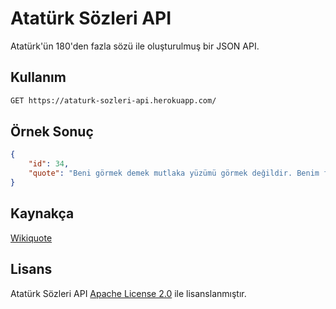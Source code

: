# Atatürk Sözleri API

Atatürk'ün 180'den fazla sözü ile oluşturulmuş bir JSON API.

## Kullanım

```bash
GET https://ataturk-sozleri-api.herokuapp.com/
```

## Örnek Sonuç
```json
{
    "id": 34,
    "quote": "Beni görmek demek mutlaka yüzümü görmek değildir. Benim fikirlerimi, benim duygularımı anlıyorsanız ve hissediyorsanız bu kafidir."
}
```
## Kaynakça
[Wikiquote](https://tr.wikiquote.org/wiki/Mustafa_Kemal_Atat%C3%BCrk)

## Lisans
Atatürk Sözleri API [Apache License 2.0](https://github.com/orhanemree/ataturk-sozleri-api/blob/main/LICENSE) ile lisanslanmıştır.